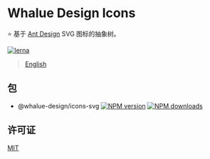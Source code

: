 # Whalue Design Icons

:star: 基于 [Ant Design](https://github.com/ant-design/ant-design-icons) SVG 图标的抽象树。

[![lerna](https://img.shields.io/badge/maintained%20with-lerna-cc00ff.svg)](https://lernajs.io/)

> [English](./README.md)

## 包

- @whalue-design/icons-svg [![NPM version](https://img.shields.io/npm/v/@whalue-design/icons-svg.svg?style=flat)](https://npmjs.org/package/@whalue-design/icons-svg) [![NPM downloads](http://img.shields.io/npm/dm/@whalue-design/icons-svg.svg?style=flat)](https://npmjs.org/package/@whalue-design/icons-svg)

## 许可证

[MIT](./LICENSE)
